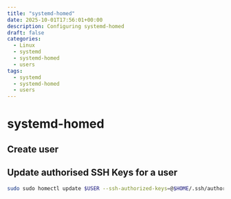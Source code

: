 ```yaml
---
title: "systemd-homed"
date: 2025-10-01T17:56:01+00:00
description: Configuring systemd-homed
draft: false
categories:
  - Linux
  - systemd
  - systemd-homed
  - users
tags:
  - systemd
  - systemd-homed
  - users
---
```


# systemd-homed

## Create user

## Update authorised SSH Keys for a user

```bash
sudo sudo homectl update $USER --ssh-authorized-keys=@$HOME/.ssh/authorized_key
```
